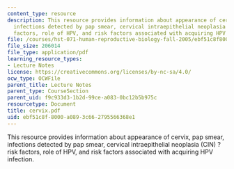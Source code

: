 ```yaml
---
content_type: resource
description: This resource provides information about appearance of cervix, pap smear,
  infections detected by pap smear, cervical intraepithelial neoplasia (CIN) ? risk
  factors, role of HPV, and risk factors associated with acquiring HPV infection.
file: /courses/hst-071-human-reproductive-biology-fall-2005/ebf51c8f8000a0893c662795566368e1_cervix.pdf
file_size: 206014
file_type: application/pdf
learning_resource_types:
- Lecture Notes
license: https://creativecommons.org/licenses/by-nc-sa/4.0/
ocw_type: OCWFile
parent_title: Lecture Notes
parent_type: CourseSection
parent_uid: f9c933d3-1b2d-99ce-a083-0bc12b5b975c
resourcetype: Document
title: cervix.pdf
uid: ebf51c8f-8000-a089-3c66-2795566368e1
---
```

This resource provides information about appearance of cervix, pap smear, infections detected by pap smear, cervical intraepithelial neoplasia (CIN) ? risk factors, role of HPV, and risk factors associated with acquiring HPV infection.
